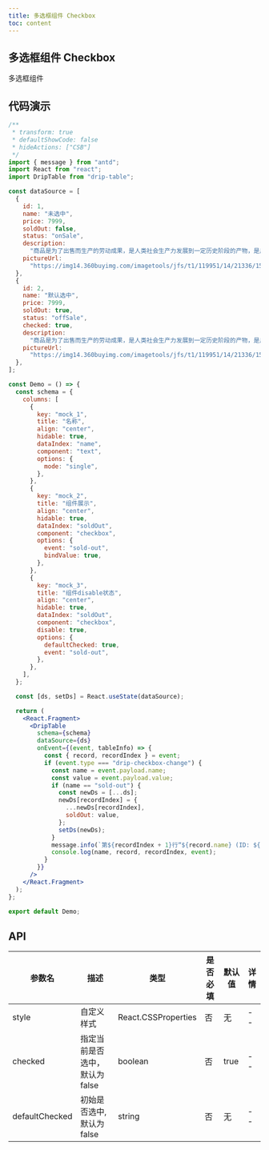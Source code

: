 ```yaml
---
title: 多选框组件 Checkbox
toc: content
---
```


## 多选框组件 Checkbox

多选框组件

## 代码演示

```jsx
/**
 * transform: true
 * defaultShowCode: false
 * hideActions: ["CSB"]
 */
import { message } from "antd";
import React from "react";
import DripTable from "drip-table";

const dataSource = [
  {
    id: 1,
    name: "未选中",
    price: 7999,
    soldOut: false,
    status: "onSale",
    description:
      "商品是为了出售而生产的劳动成果，是人类社会生产力发展到一定历史阶段的产物，是用于交换的劳动产品。",
    pictureUrl:
      "https://img14.360buyimg.com/imagetools/jfs/t1/119951/14/21336/15771/6218427eE68f8f468/e0647b9b7507755d.png",
  },
  {
    id: 2,
    name: "默认选中",
    price: 7999,
    soldOut: true,
    status: "offSale",
    checked: true,
    description:
      "商品是为了出售而生产的劳动成果，是人类社会生产力发展到一定历史阶段的产物，是用于交换的劳动产品。",
    pictureUrl:
      "https://img14.360buyimg.com/imagetools/jfs/t1/119951/14/21336/15771/6218427eE68f8f468/e0647b9b7507755d.png",
  },
];

const Demo = () => {
  const schema = {
    columns: [
      {
        key: "mock_1",
        title: "名称",
        align: "center",
        hidable: true,
        dataIndex: "name",
        component: "text",
        options: {
          mode: "single",
        },
      },
      {
        key: "mock_2",
        title: "组件展示",
        align: "center",
        hidable: true,
        dataIndex: "soldOut",
        component: "checkbox",
        options: {
          event: "sold-out",
          bindValue: true,
        },
      },
      {
        key: "mock_3",
        title: "组件disable状态",
        align: "center",
        hidable: true,
        dataIndex: "soldOut",
        component: "checkbox",
        disable: true,
        options: {
          defaultChecked: true,
          event: "sold-out",
        },
      },
    ],
  };

  const [ds, setDs] = React.useState(dataSource);

  return (
    <React.Fragment>
      <DripTable
        schema={schema}
        dataSource={ds}
        onEvent={(event, tableInfo) => {
          const { record, recordIndex } = event;
          if (event.type === "drip-checkbox-change") {
            const name = event.payload.name;
            const value = event.payload.value;
            if (name == "sold-out") {
              const newDs = [...ds];
              newDs[recordIndex] = {
                ...newDs[recordIndex],
                soldOut: value,
              };
              setDs(newDs);
            }
            message.info(`第${recordIndex + 1}行“${record.name} (ID: ${record.id})”的“${name}”设置为“${value}”。`);
            console.log(name, record, recordIndex, event);
          }
        }}
      />
    </React.Fragment>
  );
};

export default Demo;
```

## API

| 参数名      | 描述                                                                             | 类型                                                                          | 是否必填 | 默认值                    | 详情 |
| ----------- | -------------------------------------------------------------------------------- | ----------------------------------------------------------------------------- | -------- | ------------------------- | ---- |
| style       | 自定义样式                                                                       | React.CSSProperties                                                           | 否       | 无                        | --   |
| checked   | 指定当前是否选中，默认为 false                                                | boolean                                                                       | 否       | true                      | --   |
| defaultChecked       | 初始是否选中, 默认为 false | string                                                                        | 否       | 无                        | --   |
